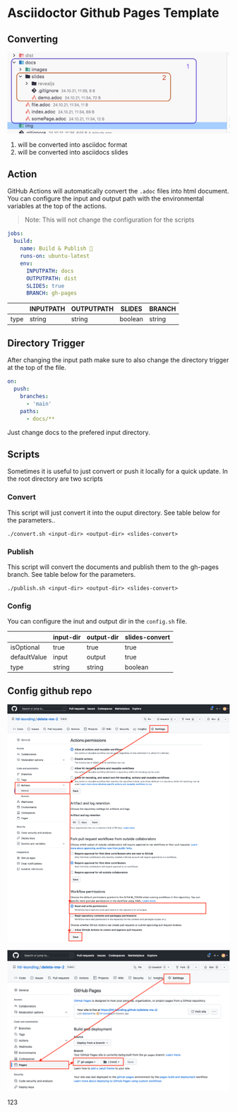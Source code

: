 # Asciidoctor Github Pages Template

## Converting

![](./img/conver_strategy.jpg)

1. will be converted into asciidoc format
2. will be converted into asciidocs slides

## Action

GitHub Actions will automatically convert the `.adoc` files into html document. You can configure the input and 
output path with the environmental variables at the top of the actions.

> Note: This will not change the configuration for the scripts

```yaml
jobs:
  build:
    name: Build & Publish 🚀
    runs-on: ubuntu-latest
    env:
      INPUTPATH: docs
      OUTPUTPATH: dist
      SLIDES: true
      BRANCH: gh-pages
```

|              | INPUTPATH | OUTPUTPATH | SLIDES         | BRANCH  |
|--------------|-----------|------------|----------------|---------|
| type         | string    | string     | boolean        | string  |

## Directory Trigger

After changing the input path make sure to also change the directory trigger at the top of the file.

```yaml
on:
  push:
    branches:
      - 'main'
    paths:
      - docs/**
```

Just change docs to the prefered input directory.

## Scripts

Sometimes it is useful to just convert or push it locally for a quick update. In the root directory are two scripts

### Convert

This script will just convert it into the ouput directory. See table below for the parameters..

```shell
./convert.sh <input-dir> <output-dir> <slides-convert>
```

### Publish
This script will convert the documents and publish them to the gh-pages branch. See table below for the parameters.

```shell
./publish.sh <input-dir> <output-dir> <slides-convert>
```

### Config

You can configure the inut and output dir in the `config.sh` file. 

|              | input-dir | output-dir | slides-convert |
|--------------|-----------|------------|----------------|
| isOptional   | true      | true       | true           |
| defaultValue | input     | output     | true           |
| type         | string    | string     | boolean        |


## Config github repo

![permissions-for-asciidoc.png](img%2Fpermissions-for-asciidoc.png)

![permissions-for-asciidoc.png](img%2Fpermissions-for-asciidoc-2.png)

123




